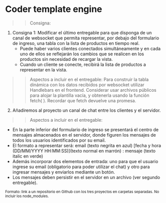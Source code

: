 # Coder template engine

>> Consigna:
1) Consigna 1: Modificar el último entregable para que disponga de un canal de websocket que
   permita representar, por debajo del formulario de ingreso, una tabla con la lista de 
   productos en tiempo real.
   - Puede haber varios clientes conectados simultáneamente y en cada uno de ellos se reflejarán
     los cambios que se realicen en los productos sin necesidad de recargar la vista.
   - Cuando un cliente se conecte, recibirá la lista de productos a representar en la vista.

>> Aspectos a incluir en el entregable:
Para construir la tabla dinámica con los datos recibidos por websocket utilizar Handlebars en el
frontend. Considerar usar archivos públicos para alojar la plantilla vacía, y obtenerla usando la
función fetch( ). Recordar que fetch devuelve una promesa.

2) Añadiremos al proyecto un canal de chat entre los clientes y el servidor.

>> Aspectos a incluir en el entregable:
- En la parte inferior del formulario de ingreso se presentará el centro de mensajes almacenados en el
servidor, donde figuren los mensajes de todos los usuarios identificados por su email.
- El formato a representar será: email (texto negrita en azul) [fecha y hora (DD/MM/YYYY
HH:MM:SS)](texto normal en marrón) : mensaje (texto italic en verde)
- Además incorporar dos elementos de entrada: uno para que el usuario ingrese su email (obligatorio
para poder utilizar el chat) y otro para ingresar mensajes y enviarlos mediante un botón.
- Los mensajes deben persistir en el servidor en un archivo (ver segundo entregable).

<sup>Formato: link a un repositorio en Github con los tres proyectos en
carpetas separadas. No incluir los node_modules.</sup>
